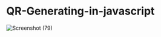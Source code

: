 # QR-Generating-in-javascript

![Screenshot (79)](https://github.com/Aashif10/QR-Generating-in-javascript/assets/163505856/274bf2bd-6535-42e2-91d6-323cb093d20c)
